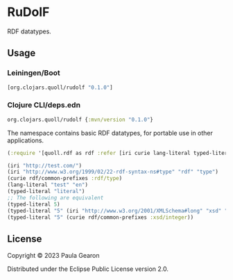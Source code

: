 # RuDolF

RDF datatypes.

## Usage
### Leiningen/Boot
```clojure
[org.clojars.quoll/rudolf "0.1.0"]
```

### Clojure CLI/deps.edn
```clojure
org.clojars.quoll/rudolf {:mvn/version "0.1.0"}
```

The namespace contains basic RDF datatypes, for portable use in other applications.

```clojure
(:require '[quoll.rdf as rdf :refer [iri curie lang-literal typed-literal]])

(iri "http://test.com/")
(iri "http://www.w3.org/1999/02/22-rdf-syntax-ns#type" "rdf" "type")
(curie rdf/common-prefixes :rdf/type)
(lang-literal "test" "en")
(typed-literal "literal")
;; The following are equivalent
(typed-literal 5)
(typed-literal "5" (iri "http://www.w3.org/2001/XMLSchema#long" "xsd" "integer"))
(typed-literal "5" (curie rdf/common-prefixes :xsd/integer))
```

## License

Copyright © 2023 Paula Gearon

Distributed under the Eclipse Public License version 2.0.

